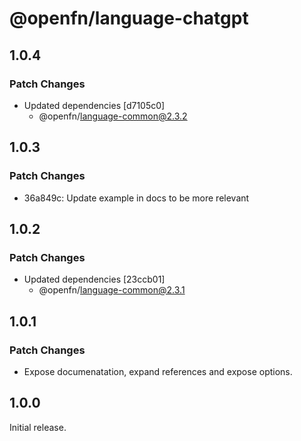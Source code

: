 # @openfn/language-chatgpt

## 1.0.4

### Patch Changes

- Updated dependencies [d7105c0]
  - @openfn/language-common@2.3.2

## 1.0.3

### Patch Changes

- 36a849c: Update example in docs to be more relevant

## 1.0.2

### Patch Changes

- Updated dependencies [23ccb01]
  - @openfn/language-common@2.3.1

## 1.0.1

### Patch Changes

- Expose documenatation, expand references and expose options.

## 1.0.0

Initial release.
